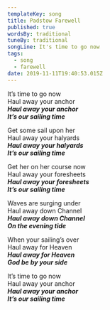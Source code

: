 ```yaml
---
templateKey: song
title: Padstow Farewell
published: true
wordsBy: traditional
tuneBy: traditional
songLine: It's time to go now
tags:
  - song
  - farewell
date: 2019-11-11T19:40:53.015Z
---
```

It’s time to go now\
Haul away your anchor\
***Haul away your anchor\
It’s our sailing time***

Get some sail upon her\
Haul away your halyards\
***Haul away your halyards\
It’s our sailing time***

Get her on her course now\
Haul away your foresheets\
***Haul away your foresheets\
It’s our sailing time***

Waves are surging under\
Haul away down Channel\
***Haul away down Channel\
On the evening tide***

When your sailing’s over\
Haul away for Heaven\
***Haul away for Heaven\
God be by your side***

It’s time to go now\
Haul away your anchor\
***Haul away your anchor\
It’s our sailing time***
